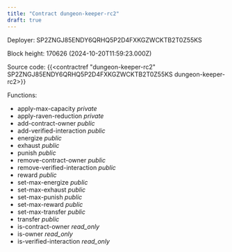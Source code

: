 ```yaml
---
title: "Contract dungeon-keeper-rc2"
draft: true
---
```

Deployer: SP2ZNGJ85ENDY6QRHQ5P2D4FXKGZWCKTB2T0Z55KS


 



Block height: 170626 (2024-10-20T11:59:23.000Z)

Source code: {{<contractref "dungeon-keeper-rc2" SP2ZNGJ85ENDY6QRHQ5P2D4FXKGZWCKTB2T0Z55KS dungeon-keeper-rc2>}}

Functions:

* apply-max-capacity _private_
* apply-raven-reduction _private_
* add-contract-owner _public_
* add-verified-interaction _public_
* energize _public_
* exhaust _public_
* punish _public_
* remove-contract-owner _public_
* remove-verified-interaction _public_
* reward _public_
* set-max-energize _public_
* set-max-exhaust _public_
* set-max-punish _public_
* set-max-reward _public_
* set-max-transfer _public_
* transfer _public_
* is-contract-owner _read_only_
* is-owner _read_only_
* is-verified-interaction _read_only_
